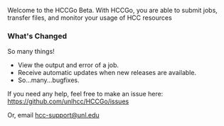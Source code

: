 Welcome to the HCCGo Beta.  With HCCGo, you are able to submit jobs, transfer files, and monitor your usage of HCC resources

### What's Changed

So many things!

* View the output and error of a job.
* Receive automatic updates when new releases are available.
* So...many...bugfixes.

If you need any help, feel free to make an issue here: https://github.com/unlhcc/HCCGo/issues

Or, email [hcc-support@unl.edu](mailto:hcc-support@unl.edu)


